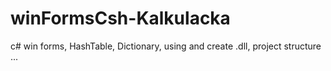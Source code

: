 # winFormsCsh-Kalkulacka
c# win forms, HashTable, Dictionary, using and create .dll, project structure ...
